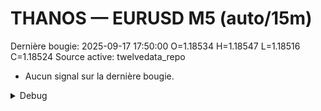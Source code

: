 # THANOS — EURUSD M5 (auto/15m)
Dernière bougie: 2025-09-17 17:50:00  O=1.18534  H=1.18547  L=1.18516  C=1.18524
Source active: twelvedata_repo

- Aucun signal sur la dernière bougie.

<details><summary>Debug</summary>

- TD_API_KEY manquant.

</details>